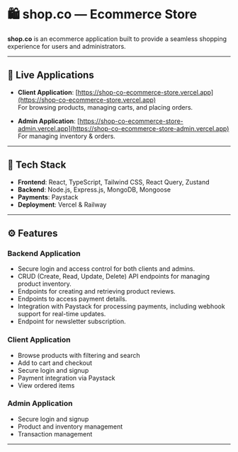 # 🛍️ shop.co — Ecommerce Store

**shop.co** is an ecommerce application built to provide a seamless shopping experience for users and administrators.

---

## 🔗 Live Applications

- **Client Application**: [https://shop-co-ecommerce-store.vercel.app](https://shop-co-ecommerce-store.vercel.app)  
  For browsing products, managing carts, and placing orders.

- **Admin Application**: [https://shop-co-ecommerce-store-admin.vercel.app](https://shop-co-ecommerce-store-admin.vercel.app)  
  For managing inventory & orders.

---

## 🧱 Tech Stack

- **Frontend**: React, TypeScript, Tailwind CSS, React Query, Zustand
- **Backend**: Node.js, Express.js, MongoDB, Mongoose
- **Payments**: Paystack
- **Deployment**: Vercel & Railway

---

## ⚙️ Features

### Backend Application 
- Secure login and access control for both clients and admins.
- CRUD (Create, Read, Update, Delete) API endpoints for managing product inventory.
- Endpoints for creating and retrieving product reviews.
- Endpoints to access payment details.
- Integration with Paystack for processing payments, including webhook support for real-time updates.
- Endpoint for newsletter subscription.

### Client Application
- Browse products with filtering and search
- Add to cart and checkout
- Secure login and signup
- Payment integration via Paystack
- View ordered items

### Admin Application
- Secure login and signup
- Product and inventory management
- Transaction management

---

